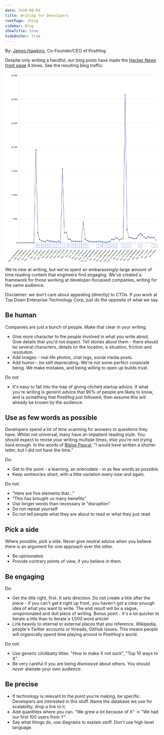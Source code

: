 ```yaml
---
date: 2020-08-03
title: Writing for Developers
rootPage: /blog
sidebar: Blog
showTitle: true
hideAnchor: true
---
```


By: [James Hawkins](https://twitter.com/james406), Co-Founder/CEO of PostHog

Despite only writing a handful, our blog posts have made the [Hacker News front page](https://news.ycombinator.com) 4 times. See the resulting blog traffic:

![Blog traffic for PostHog](../images/blog/writing-for-developers/posthog-blog-traffic.jpg)

We're new at writing, but we've spent an embarassingly-large amount of time reading content that engineers find engaging. We've created a framework for those working at developer-focussed companies, writing for the same audience.

Disclaimer: we don't care about appealing (directly) to CTOs. If you work at Top Down Enterprise Technology Corp, just do the opposite of what we say.

## Be human

Companies are just a bunch of people. Make that clear in your writing.

* Give more character to the _people_ involved in what you write about. Give details that you'd not expect. Tell stories about them - there should be several characters, details on the location, a situation, friction and resolution.
* Add images - real life photos, chat logs, social media posts.
* Add humor - be self deprecating. We're not some perfect corporate being. We make mistakes, and being willing to open up builds trust.

Do *not*

* It's easy to fall into the trap of giving clichéd startup advice. If what you're writing is generic advice that 90% of people are likely to know, and is something that PostHog just followed, then assume this will already be known by the audience. 

## Use as few words as possible

Developers spend a lot of time scanning for answers to questions they have. Whilst not universal, many have an impatient reading style. You should expect to revise your writing multiple times, else you're not trying hard enough. In the words of [Blaise Pascal](https://en.wikipedia.org/wiki/Blaise_Pascal), "I would have written a shorter letter, but I did not have the time."

Do:

* Get to the point - a learning, an anecodate - in as few words as possible. 
* Keep sentencies short, with a little variation every now and again.

Do *not*:

* "Here are five elements that..."
* "This has brought us many benefits"
* Use longer words than necessary ie "disruption"
* Do not repeat yourself
* Do not tell people what they are about to read or what they just read

## Pick a side

Where possible, pick a side. Never give neutral advice when you believe there is an argument for one approach over the other.

* Be opinionated.
* Provide contrary points of view, if you believe in them.
 
## Be engaging

Do:

* Get the title right, first. It sets direction. Do not create a title after the piece - if you can't get it right up front, you haven't got a clear enough idea of what you want to write. The end result will be a vague, unopinionated and dull piece of writing.  Bonus point - it's a _lot_ quicker to iterate a title than to iterate a 1,000 word article!
* Link heavily to internal or external places that you reference. Wikipedia, people's Twitter accounts or threads, GitHub issues. This means people will organically spend time playing around in PostHog's world.

Do *not*:

* Use generic clickbaity titles. "How to make X not suck", "Top 10 ways to X".
* Be very careful if you are being dismissive about others. You should _never_ alienate your own audience.

## Be precise

* If technology is relevant to the point you're making, be specific. Developers are interested in this stuff. Name the database we use for scalability, drop a link to it.
* Add quantities where you can. "We grew a lot because of X" -> "We had our first 100 users from Y"
* Say what things do, use diagrams to explain stuff. Don't use high level language.